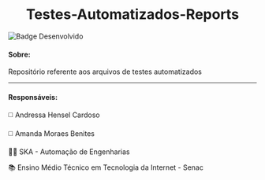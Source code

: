 <h1 align="center"> Testes-Automatizados-Reports </h1>

![Badge Desenvolvido](https://img.shields.io/badge/STATUS-EM%20DESENVOLVIMENTO-green?style=for-the-badge)

<h4> Sobre: </h4>

<p align="justify" > Repositório referente aos arquivos de testes automatizados </p>

<hr>

<h4> Responsáveis: </h4>

<p> ◻️	Andressa Hensel Cardoso </p>
<p> ◻️	Amanda Moraes Benites </p>

<p> 👩‍💻 SKA - Automação de Engenharias </p>
<p> 📚 Ensino Médio Técnico em Tecnologia da Internet - Senac </p>
